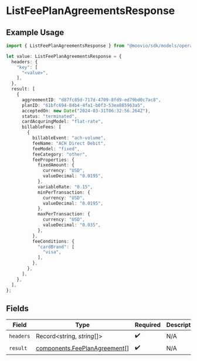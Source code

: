 # ListFeePlanAgreementsResponse

## Example Usage

```typescript
import { ListFeePlanAgreementsResponse } from "@moovio/sdk/models/operations";

let value: ListFeePlanAgreementsResponse = {
  headers: {
    "key": [
      "<value>",
    ],
  },
  result: [
    {
      aggreementID: "d87fc85d-717d-4709-8fd9-ed79bd0c7ac8",
      planID: "61bfc694-84b4-4fa1-b0f3-53ea885963a5",
      acceptedOn: new Date("2024-03-31T06:32:56.264Z"),
      status: "terminated",
      cardAcquringModel: "flat-rate",
      billableFees: [
        {
          billableEvent: "ach-volume",
          feeName: "ACH Direct Debit",
          feeModel: "fixed",
          feeCategory: "other",
          feeProperties: {
            fixedAmount: {
              currency: "USD",
              valueDecimal: "0.0195",
            },
            variableRate: "0.15",
            minPerTransaction: {
              currency: "USD",
              valueDecimal: "0.0195",
            },
            maxPerTransaction: {
              currency: "USD",
              valueDecimal: "0.035",
            },
          },
          feeConditions: {
            "cardBrand": [
              "visa",
            ],
          },
        },
      ],
    },
  ],
};
```

## Fields

| Field                                                                        | Type                                                                         | Required                                                                     | Description                                                                  |
| ---------------------------------------------------------------------------- | ---------------------------------------------------------------------------- | ---------------------------------------------------------------------------- | ---------------------------------------------------------------------------- |
| `headers`                                                                    | Record<string, *string*[]>                                                   | :heavy_check_mark:                                                           | N/A                                                                          |
| `result`                                                                     | [components.FeePlanAgreement](../../models/components/feeplanagreement.md)[] | :heavy_check_mark:                                                           | N/A                                                                          |